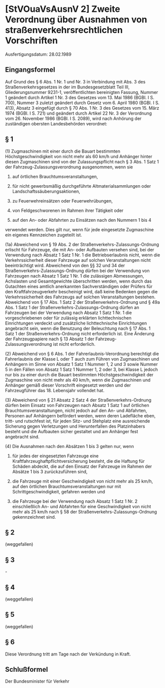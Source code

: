 # [StVOuaVsAusnV 2] Zweite Verordnung über Ausnahmen von straßenverkehrsrechtlichen Vorschriften

Ausfertigungsdatum: 28.02.1989

 

## Eingangsformel

Auf Grund des § 6 Abs. 1 Nr. 1 und Nr. 3 in Verbindung mit Abs. 3 des Straßenverkehrsgesetzes in der im Bundesgesetzblatt Teil III, Gliederungsnummer 9231-1, veröffentlichten bereinigten Fassung, Nummer 1 geändert durch Artikel 1 Nr. 3 des Gesetzes vom 13. Mai 1986 (BGBl. I S. 700), Nummer 3 zuletzt geändert durch Gesetz vom 6. April 1980 (BGBl. I S. 413), Absatz 3 eingefügt durch § 70 Abs. 1 Nr. 3 des Gesetzes vom 15. März 1974 (BGBl. I S. 721) und geändert durch Artikel 22 Nr. 3 der Verordnung vom 26. November 1986 (BGBl. I S. 2089), wird nach Anhörung der zuständigen obersten Landesbehörden verordnet:


## § 1

(1) Zugmaschinen mit einer durch die Bauart bestimmten Höchstgeschwindigkeit von nicht mehr als 60 km/h und Anhänger hinter diesen Zugmaschinen sind von der Zulassungspflicht nach § 3 Abs. 1 Satz 1 der Fahrzeug-Zulassungsverordnung ausgenommen, wenn sie

1. auf örtlichen Brauchtumsveranstaltungen,

2. für nicht gewerbsmäßig durchgeführte Altmaterialsammlungen oder Landschaftssäuberungsaktionen,

3. zu Feuerwehreinsätzen oder Feuerwehrübungen,

4. von Feldgeschworenen im Rahmen ihrer Tätigkeit oder

5. auf den An- oder Abfahrten zu Einsätzen nach den Nummern 1 bis 4

verwendet werden. Dies gilt nur, wenn für jede eingesetzte Zugmaschine ein eigenes Kennzeichen zugeteilt ist.

(1a) Abweichend von § 19 Abs. 2 der Straßenverkehrs-Zulassungs-Ordnung erlischt für Fahrzeuge, die mit An- oder Aufbauten versehen sind, bei der Verwendung nach Absatz 1 Satz 1 Nr. 1 die Betriebserlaubnis nicht, wenn die Verkehrssicherheit dieser Fahrzeuge auf solchen Veranstaltungen nicht beeinträchtigt wird. Abweichend von den §§ 32 und 34 der Straßenverkehrs-Zulassungs-Ordnung dürfen bei der Verwendung von Fahrzeugen nach Absatz 1 Satz 1 Nr. 1 die zulässigen Abmessungen, Achslasten und Gesamtgewichte überschritten werden, wenn durch das Gutachten eines amtlich anerkannten Sachverständigen oder Prüfers für den Kraftfahrzeugverkehr bescheinigt wird, daß keine Bedenken gegen die Verkehrssicherheit des Fahrzeugs auf solchen Veranstaltungen bestehen. Abweichend von § 17 Abs. 1 Satz 2 der Straßenverkehrs-Ordnung und § 49a Abs. 1 Satz 1 der Straßenverkehrs-Zulassungs-Ordnung dürfen an Fahrzeugen bei der Verwendung nach Absatz 1 Satz 1 Nr. 1 die vorgeschriebenen oder für zulässig erklärten lichttechnischen Einrichtungen verdeckt und zusätzliche lichttechnische Einrichtungen angebracht sein, wenn die Benutzung der Beleuchtung nach § 17 Abs. 1 Satz 1 der Straßenverkehrs-Ordnung nicht erforderlich ist. Eine Änderung der Fahrzeugpapiere nach § 13 Absatz 1 der Fahrzeug-Zulassungsverordnung ist nicht erforderlich.

(2) Abweichend von § 6 Abs. 1 der Fahrerlaubnis-Verordnung berechtigt die Fahrerlaubnis der Klasse L oder T auch zum Führen von Zugmaschinen und Anhängern im Sinne von Absatz 1 Satz 1 Nummer 1, 2 und 3 sowie Nummer 5 in den Fällen von Absatz 1 Satz 1 Nummer 1, 2 oder 3, bei Klasse L jedoch nur bis zu einer durch die Bauart bestimmten Höchstgeschwindigkeit der Zugmaschine von nicht mehr als 40 km/h, wenn die Zugmaschinen und Anhänger gemäß dieser Vorschrift eingesetzt werden und der Fahrzeugführer das 18. Lebensjahr vollendet hat.

(3) Abweichend von § 21 Absatz 2 Satz 4 der Straßenverkehrs-Ordnung dürfen beim Einsatz von Fahrzeugen nach Absatz 1 Satz 1 auf örtlichen Brauchtumsveranstaltungen, nicht jedoch auf den An- und Abfahrten, Personen auf Anhängern befördert werden, wenn deren Ladefläche eben, tritt- und rutschfest ist, für jeden Sitz- und Stehplatz eine ausreichende Sicherung gegen Verletzungen und Herunterfallen des Platzinhabers besteht und die Aufbauten sicher gestaltet und am Anhänger fest angebracht sind.

(4) Die Ausnahmen nach den Absätzen 1 bis 3 gelten nur, wenn

1. für jedes der eingesetzten Fahrzeuge eine Kraftfahrzeughaftpflichtversicherung besteht, die die Haftung für Schäden abdeckt, die auf den Einsatz der Fahrzeuge im Rahmen der Absätze 1 bis 3 zurückzuführen sind,

2. die Fahrzeuge mit einer Geschwindigkeit von nicht mehr als 25 km/h, auf den örtlichen Brauchtumsveranstaltungen nur mit Schrittgeschwindigkeit, gefahren werden und

3. die Fahrzeuge bei der Verwendung nach Absatz 1 Satz 1 Nr. 2 einschließlich An- und Abfahrten für eine Geschwindigkeit von nicht mehr als 25 km/h nach § 58 der Straßenverkehrs-Zulassungs-Ordnung gekennzeichnet sind.


## § 2

(weggefallen)


## § 3

\-


## § 4

(weggefallen)


## § 5

(weggefallen)


## § 6

Diese Verordnung tritt am Tage nach der Verkündung in Kraft.


## Schlußformel

Der Bundesminister für Verkehr
